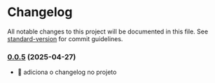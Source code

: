 # Changelog

All notable changes to this project will be documented in this file. See [standard-version](https://github.com/conventional-changelog/standard-version) for commit guidelines.

### [0.0.5](https://github.com/joaojuniorbr/gti-desenvolvimento-web-2/compare/v0.0.4...v0.0.5) (2025-04-27)

- :construction_worker: adiciona o changelog no projeto
